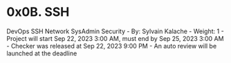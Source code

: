 # 0x0B. SSH
DevOps SSH Network SysAdmin Security
    - By: Sylvain Kalache
    - Weight: 1
    - Project will start Sep 22, 2023 3:00 AM, must end by Sep 25, 2023 3:00 AM
    - Checker was released at Sep 22, 2023 9:00 PM
    - An auto review will be launched at the deadline
